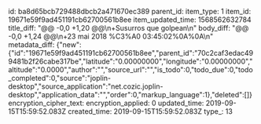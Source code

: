id: ba8d65bcb729488dbcb2a471670ec389
parent_id: 
item_type: 1
item_id: 19671e59f9ad451191cb62700561b8ee
item_updated_time: 1568562632784
title_diff: "@@ -0,0 +1,20 @@\n+Susurros que golpean\n"
body_diff: "@@ -0,0 +1,24 @@\n+23 mai 2018 %C3%A0 03:45:02%0A%0A\n"
metadata_diff: {"new":{"id":"19671e59f9ad451191cb62700561b8ee","parent_id":"70c2caf3edac499481b2f26cabe317be","latitude":"0.00000000","longitude":"0.00000000","altitude":"0.0000","author":"","source_url":"","is_todo":0,"todo_due":0,"todo_completed":0,"source":"joplin-desktop","source_application":"net.cozic.joplin-desktop","application_data":"","order":0,"markup_language":1},"deleted":[]}
encryption_cipher_text: 
encryption_applied: 0
updated_time: 2019-09-15T15:59:52.083Z
created_time: 2019-09-15T15:59:52.083Z
type_: 13